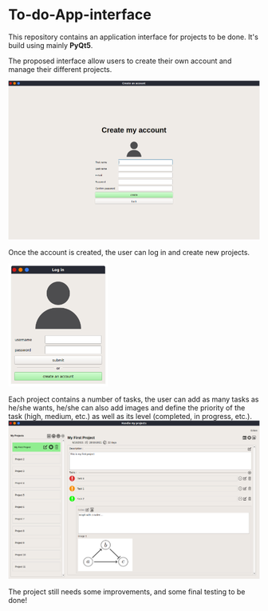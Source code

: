 # To-do-App-interface

This repository contains an application interface for projects to be done. It's build using mainly __PyQt5__.

The proposed interface allow users to create their own account and manage their different projects.

<img title="a title" alt="Alt text" width="600" src="/images/create_account.png">

Once the account is created, the user can log in and create new projects.

<img title="a title" alt="Alt text" width="200" src="/images/login.png">

Each project contains a number of tasks, the user can add as many tasks as he/she wants, he/she can also add images and define the priority of the task (high, medium, etc.) as well as its level (completed, in progress, etc.).
<img title="a title" alt="Alt text" src="/images/mainpage.png">

The project still needs some improvements, and some final testing to be done!
